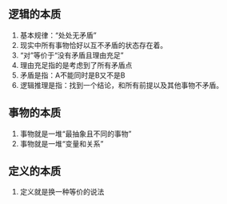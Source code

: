 ## 逻辑的本质

1. 基本规律：“处处无矛盾”
2. 现实中所有事物恰好以互不矛盾的状态存在着。
3. “对”等价于“没有矛盾且理由充足”
4. 理由充足指的是考虑到了所有矛盾点
5. 矛盾是指：A不能同时是B又不是B
6. 逻辑推理是指：找到一个结论，和所有前提以及其他事物不矛盾。

## 事物的本质

1. 事物就是一堆“最抽象且不同的事物”
2. 事物就是一堆“变量和关系”

## 定义的本质

1. 定义就是换一种等价的说法
